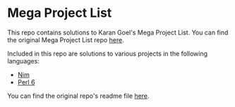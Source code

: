 Mega Project List
========

This repo contains solutions to Karan Goel's Mega Project List. You can find the original Mega Project List repo [here](https://github.com/karan/Projects).

Included in this repo are solutions to various projects in the following languages:

* [Nim](https://github.com/twocredits/Projects/tree/master/Nim)
* [Perl 6](https://github.com/twocredits/Projects/tree/master/Perl%206)

You can find the original repo's readme file [here](https://github.com/pluckyporcupine/Projects/blob/master/README-original.md).
